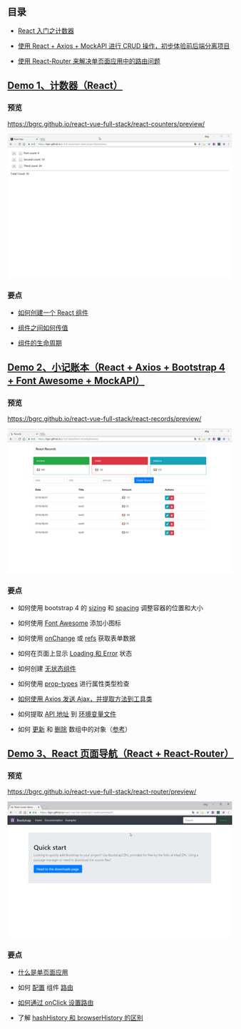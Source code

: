 ## 目录

- [React 入门之计数器](#demo-1计数器react)

- [使用 React + Axios + MockAPI 进行 CRUD 操作，初步体验前后端分离项目](#demo-2小记账本react--axios--bootstrap-4--font-awesome--mockapi)

- [使用 React-Router 来解决单页面应用中的路由问题](#demo-3react-页面导航react--react-router)

## [Demo 1、计数器（React）](./react-counters)

### 预览

https://bgrc.github.io/react-vue-full-stack/react-counters/preview/

<p align='center'>
<img src='./images/counter.gif' width='800px'>
</p>

### 要点

- [如何创建一个 React 组件](https://bgrc.fun/posts/react2/#%E5%A6%82%E4%BD%95%E6%B7%BB%E5%8A%A0%E4%B8%80%E4%B8%AA-React-%E7%BB%84%E4%BB%B6)

- [组件之间如何传值](https://bgrc.fun/posts/react2/#React-%E7%BB%84%E4%BB%B6%E4%B9%8B%E9%97%B4%E5%A6%82%E4%BD%95%E4%BC%A0%E9%80%92%E6%95%B0%E6%8D%AE)

- [组件的生命周期](https://bgrc.fun/posts/react2/#React-%E7%BB%84%E4%BB%B6%E7%9A%84%E7%94%9F%E5%91%BD%E5%91%A8%E6%9C%9F)

## [Demo 2、小记账本（React + Axios + Bootstrap 4 + Font Awesome + MockAPI）](./react-records)

### 预览

https://bgrc.github.io/react-vue-full-stack/react-records/preview/

<p align='center'>
<img src='./images/records.gif' width='800px'>
</p>

### 要点

- 如何使用 bootstrap 4 的 [sizing](https://getbootstrap.com/docs/4.0/utilities/sizing/) 和 [spacing](https://getbootstrap.com/docs/4.0/utilities/spacing/) 调整容器的位置和大小

- 如何使用 [Font Awesome](./react-records/src/utils/Icons.md) 添加小图标

- 如何使用 [onChange](./react-records/src/components/RecordForm.js#L16-L24) 或 [refs](./react-records/src/components/RecordTable.js#L22-L26) 获取表单数据

- 如何在页面上显示 [Loading 和 Error](./react-records/src/components/Records.js#L93-L107) 状态

- 如何创建 [无状态组件](./react-records/src/components/AmountBox.js#L1-L18)

- 如何使用 [prop-types](./react-records/src/components/RecordTable.js#L109-L114) 进行属性类型检查

- [如何使用 Axios 发送 Ajax，并提取方法到工具类](./react-records/src/utils/RecordsAPI.js#L1-L15)

- 如何提取 [API 地址](./react-records/src/utils/RecordsAPI.js#L3) 到 [环境变量文件](./react-records/.env#L1)

- 如何 [更新](/react-records/src/components/Records.js#L39-L57) 和 [删除](./react-records/src/components/Records.js#L59-L66) 数组中的对象（[参考](https://redux.js.org/recipes/structuringreducers/immutableupdatepatterns#updating-an-item-in-an-array)）

## [Demo 3、React 页面导航（React + React-Router）](./react-records)

### 预览

https://bgrc.github.io/react-vue-full-stack/react-router/preview/

<p align='center'>
<img src='./images/react-router.gif' width='800px'>
</p>

### 要点

- [什么是单页面应用](./react-router/README.md)

- 如何 [配置](./react-router/src/App.js#L12-L19) 组件 [路由](./react-router/src/components/Navbar.js#L17)

- [如何通过 onClick 设置路由](./react-router/src/pages/Documentation.js#L5-L8)

- 了解 [hashHistory 和 browserHistory 的区别](https://github.com/LoeiFy/Recordum/issues/15)